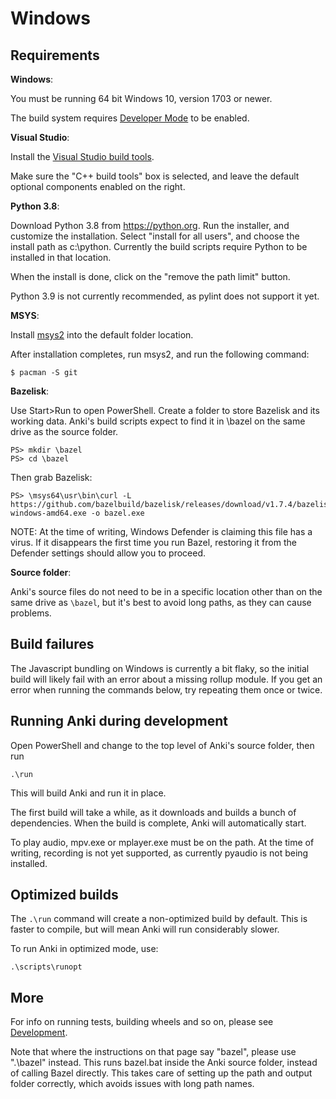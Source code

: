 # Windows

## Requirements

**Windows**:

You must be running 64 bit Windows 10, version 1703 or newer.

The build system requires [Developer Mode](https://docs.microsoft.com/en-us/windows/apps/get-started/enable-your-device-for-development) to be enabled.

**Visual Studio**:

Install the [Visual Studio build tools](https://visualstudio.microsoft.com/downloads/#build-tools-for-visual-studio-2019).

Make sure the "C++ build tools" box is selected, and leave the default optional
components enabled on the right.

**Python 3.8**:

Download Python 3.8 from <https://python.org>. Run the installer, and
customize the installation. Select "install for all users", and choose
the install path as c:\python. Currently the build scripts require
Python to be installed in that location.

When the install is done, click on the "remove the path limit" button.

Python 3.9 is not currently recommended, as pylint does not support it yet.

**MSYS**:

Install [msys2](https://www.msys2.org/) into the default folder location.

After installation completes, run msys2, and run the following command:

```
$ pacman -S git
```

**Bazelisk**:

Use Start>Run to open PowerShell. Create a folder to store Bazelisk
and its working data. Anki's build scripts expect to find it in \bazel on the same drive as the source folder.

```
PS> mkdir \bazel
PS> cd \bazel
```

Then grab Bazelisk:

```
PS> \msys64\usr\bin\curl -L https://github.com/bazelbuild/bazelisk/releases/download/v1.7.4/bazelisk-windows-amd64.exe -o bazel.exe
```

NOTE: At the time of writing, Windows Defender is claiming this file has a virus. If it disappears
the first time you run Bazel, restoring it from the Defender settings should allow you to proceed.

**Source folder**:

Anki's source files do not need to be in a specific location other than on the
same drive as `\bazel`, but it's best to avoid long paths, as they can cause
problems.

## Build failures

The Javascript bundling on Windows is currently a bit flaky, so the initial
build will likely fail with an error about a missing rollup module. If you
get an error when running the commands below, try repeating them once or twice.

## Running Anki during development

Open PowerShell and change to the top level of Anki's source folder,
then run

```
.\run
```

This will build Anki and run it in place.

The first build will take a while, as it downloads and builds a bunch of
dependencies. When the build is complete, Anki will automatically start.

To play audio, mpv.exe or mplayer.exe must be on the path. At the time
of writing, recording is not yet supported, as currently pyaudio is
not being installed.

## Optimized builds

The `.\run` command will create a non-optimized build by default. This is faster
to compile, but will mean Anki will run considerably slower.

To run Anki in optimized mode, use:

```
.\scripts\runopt
```

## More

For info on running tests, building wheels and so on, please see
[Development](./development.md).

Note that where the instructions on that page say "bazel", please use ".\bazel"
instead. This runs bazel.bat inside the Anki source folder, instead of
calling Bazel directly. This takes care of setting up the path and output folder
correctly, which avoids issues with long path names.
